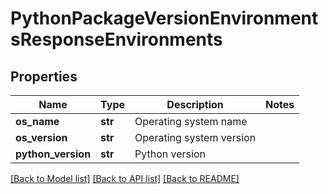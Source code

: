 # PythonPackageVersionEnvironmentsResponseEnvironments

## Properties
Name | Type | Description | Notes
------------ | ------------- | ------------- | -------------
**os_name** | **str** | Operating system name |
**os_version** | **str** | Operating system version |
**python_version** | **str** | Python version |

[[Back to Model list]](../README.md#documentation-for-models) [[Back to API list]](../README.md#documentation-for-api-endpoints) [[Back to README]](../README.md)

